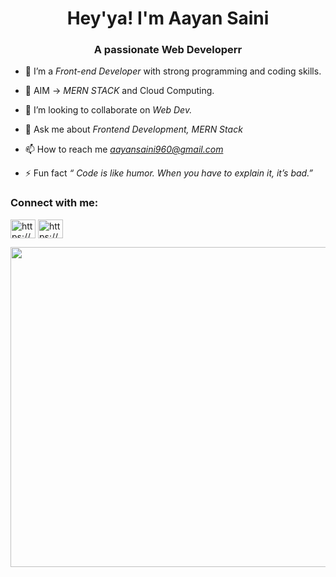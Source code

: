 <h1 align="center"> Hey'ya! I'm Aayan Saini</h1>
<h3 align="center">A passionate Web Developerr</h3>

- 🌱 I’m a *Front-end Developer* with strong programming and coding skills.

- 🎯 AIM -> *MERN STACK* and Cloud Computing.

- 👯 I’m looking to collaborate on *Web Dev.*

- 💬 Ask me about *Frontend Development, MERN Stack*

- 📫 How to reach me *aayansaini960@gmail.com*

- ⚡ Fun fact *“ Code is like humor. When you have to explain it, it’s bad.”*

<h3 align="left">Connect with me:</h3>
<p align="left">
<a href="https://www.linkedin.com/in/aayan-saini/" target="blank"><img align="center" src="https://img.icons8.com/color/48/null/linkedin-circled--v1.png" alt="https://www.linkedin.com/in/gautam-sharma33/" height="30" width="40" /></a>
<a href="https://www.codechef.com/users/aayan_6154" target="blank"><img align="center" src="https://img.icons8.com/plasticine/100/null/codechef.png" alt="https://www.codechef.com/users/aayan_6154" height="30" width="40" /></a>
</p>

<img height="512px" width="512px" src="https://img.icons8.com/external-flaticons-lineal-color-flat-icons/64/null/external-icons-computer-programming-icons-flaticons-lineal-color-flat-icons.png">

